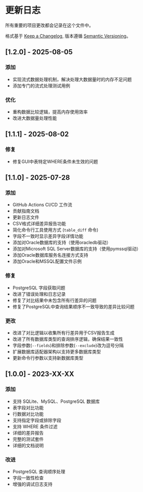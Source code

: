 # 更新日志

所有重要的项目更改都会记录在这个文件中。

格式基于 [Keep a Changelog](https://keepachangelog.com/en/1.0.0/),
版本遵循 [Semantic Versioning](https://semver.org/spec/v2.0.0.html)。

## [1.2.0] - 2025-08-05

### 添加
- 实现流式数据处理机制，解决处理大数据量时的内存不足问题
- 添加专门的流式处理测试用例

### 优化
- 重构数据比较逻辑，提高内存使用效率
- 改进大数据量处理性能

## [1.1.1] - 2025-08-02

### 修复
- 修复GUI中表特定WHERE条件未生效的问题

## [1.1.0] - 2025-07-28

### 添加
- GitHub Actions CI/CD 工作流
- 贡献指南文档
- 更新日志文件
- CSV格式详细差异报告功能
- 简化命令行工具使用方式 (`table_diff` 命令)
- 字段不一致时显示差异字段详情功能
- 添加对Oracle数据库的支持（使用oracledb驱动）
- 添加对Microsoft SQL Server数据库的支持（使用pymssql驱动）
- 添加Oracle数据库服务名连接方式支持
- 添加Oracle和MSSQL配置文件示例

### 修复
- PostgreSQL 字段获取问题
- 改进了错误处理和日志记录
- 修复了对比结果中未包含所有行差异的问题
- 修复了PostgreSQL中查询结果顺序不一致导致的差异比较问题

### 更改
- 改进了对比逻辑以收集所有行差异用于CSV报告生成
- 改进了所有数据库类型的查询排序逻辑，确保结果一致性
- 字段参数(`--fields`)和排除参数(`--exclude`)改为逗号分隔
- 扩展数据库适配器架构以支持更多数据库类型
- 更新命令行参数以支持新数据库类型

## [1.0.0] - 2023-XX-XX

### 添加
- 支持 SQLite、MySQL、PostgreSQL 数据库
- 表字段对比功能
- 行数据对比功能
- 支持指定字段或排除字段
- 支持 WHERE 条件过滤
- 详细的差异报告
- 完整的测试套件
- 详细的文档说明

### 改进
- PostgreSQL 查询顺序处理
- 字段一致性检查
- 增强的调试日志支持
